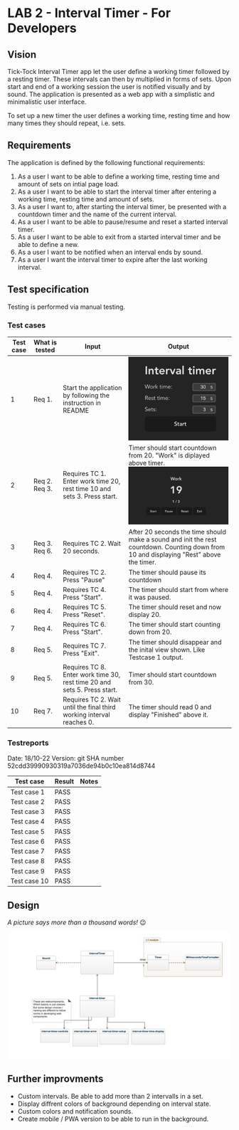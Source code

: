 # LAB 2 - Interval Timer - For Developers

## Vision

Tick-Tock Interval Timer app let the user define a working timer followed by a resting timer. These intervals can then by multiplied in forms of sets. Upon start and end of a working session the user is notified visually and by sound. The application is presented as a web app with a simplistic and minimalistic user interface.

To set up a new timer the user defines a working time, resting time and how many times they should repeat, i.e. sets.

## Requirements

The application is defined by the following functional requirements:

1. As a user I want to be able to define a working time, resting time and amount of sets on intial page load.
2. As a user I want to be able to start the interval timer after entering a working time, resting time and amount of sets.
3. As a user I want to, after starting the interval timer, be presented with a countdown timer and the name of the current interval.
4. As a user I want to be able to pause/resume and reset a started interval timer.
5. As a user I want to be able to exit from a started interval timer and be able to define a new.
6. As a user I want to be notified when an interval ends by sound.
7. As a user I want the interval timer to expire after the last working interval.

## Test specification

Testing is performed via manual testing.

### Test cases

| Test case | What is tested | Input                                                                    | Output                                                                                                                                  |
| --------- | -------------- | ------------------------------------------------------------------------ | --------------------------------------------------------------------------------------------------------------------------------------- |
| 1         | Req 1.         | Start the application by following the instruction in README             | ![output](./img/test-init-load.png)                                                                                                     |
| 2         | Req 2. Req 3.  | Requires TC 1. Enter work time 20, rest time 10 and sets 3. Press start. | Timer should start countdown from 20. "Work" is diplayed above timer. <br/> ![output](./img/test-timer-started.png)                     |
| 3         | Req 3. Req 6.  | Requires TC 2. Wait 20 seconds.                                          | After 20 seconds the time should make a sound and init the rest countdown. Counting down from 10 and displaying "Rest" above the timer. |
| 4         | Req 4.         | Requires TC 2. Press "Pause"                                             | The timer should pause its countdown                                                                                                    |
| 5         | Req 4.         | Requires TC 4. Press "Start".                                            | The timer should start from where it was paused.                                                                                        |
| 6         | Req 4.         | Requires TC 5. Press "Reset".                                            | The timer should reset and now display 20.                                                                                              |
| 7         | Req 4.         | Requires TC 6. Press "Start".                                            | The timer should start counting down from 20.                                                                                           |
| 8         | Req 5.         | Requires TC 7. Press "Exit".                                             | The timer should disappear and the inital view shown. Like Testcase 1 output.                                                           |
| 9         | Req 5.         | Requires TC 8. Enter work time 30, rest time 20 and sets 5. Press start. | Timer should start countdown from 30.                                                                                                   |
| 10        | Req 7.         | Requires TC 2. Wait until the final third working interval reaches 0.    | The timer should read 0 and display "Finished" above it.                                                                                |

### Testreports

Date: 18/10-22
Version: git SHA number 52cdd39990930319a7036de94b0c10ea814d8744

| Test case    | Result | Notes |
| ------------ | ------ | ----- |
| Test case 1  | PASS   |       |
| Test case 2  | PASS   |       |
| Test case 3  | PASS   |       |
| Test case 4  | PASS   |       |
| Test case 5  | PASS   |       |
| Test case 6  | PASS   |       |
| Test case 7  | PASS   |       |
| Test case 8  | PASS   |       |
| Test case 9  | PASS   |       |
| Test case 10 | PASS   |       |

## Design

_A picture says more than a thousand words!_ :wink:

![class diagram](./img/basic-class-diagram.png)

## Further improvments

- Custom intervals. Be able to add more than 2 intervalls in a set.
- Display diffrent colors of background depending on interval state.
- Custom colors and notification sounds.
- Create mobile / PWA version to be able to run in the background.

